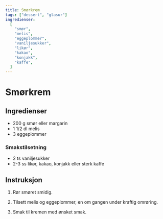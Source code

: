 ```yaml
---
title: Smørkrem
tags: ["dessert", "glasur"]
ingredienser:
  [
    "smør",
    "melis",
    "eggeplommer",
    "vaniljesukker",
    "likør",
    "kakao",
    "konjakk",
    "kaffe",
  ]
---
```


# Smørkrem

## Ingredienser

- 200 g smør eller margarin
- 1 1/2 dl melis
- 3 eggeplommer

### Smakstilsetning

- 2 ts vaniljesukker
- 2-3 ss likør, kakao, konjakk eller sterk kaffe

## Instruksjon

1. Rør smøret smidig.

2. Tilsett melis og eggeplommer, en om gangen under kraftig omrøring.

3. Smak til kremen med ønsket smak.
